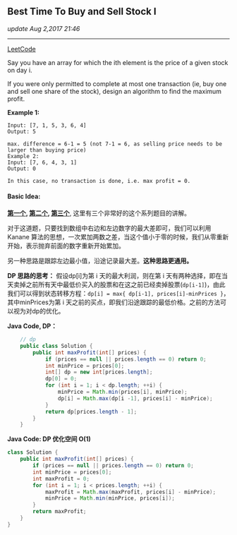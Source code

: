 ## Best Time To Buy and Sell Stock I
_update Aug 2,2017 21:46_

---
[LeetCode](https://leetcode.com/problems/best-time-to-buy-and-sell-stock/description/)

Say you have an array for which the ith element is the price of a given stock on day i.

If you were only permitted to complete at most one transaction (ie, buy one and sell one share of the stock), design an algorithm to find the maximum profit.

**Example 1:**

    Input: [7, 1, 5, 3, 6, 4]
    Output: 5
    
    max. difference = 6-1 = 5 (not 7-1 = 6, as selling price needs to be larger than buying price)
    Example 2:
    Input: [7, 6, 4, 3, 1]
    Output: 0
    
    In this case, no transaction is done, i.e. max profit = 0.
    
#### Basic Idea:
**[第一个](https://code.mforever78.com/algorithm/2016/02/24/a-series-of-dynamic-programming-problem/), [第二个](http://www.jianshu.com/p/e1512206957c), [第三个](http://www.cnblogs.com/en-heng/p/7257071.html)**, 这里有三个非常好的这个系列题目的讲解。

对于这道题，只要找到数组中右边和左边数字的最大差即可，我们可以利用 Kanane 算法的思想，一次累加两数之差，当这个值小于零的时候，我们从零重新开始，表示抛弃前面的数字重新开始累加。

另一种思路是跟踪左边最小值，沿途记录最大差。**这种思路更通用。**

**DP 思路的思考：**
假设dp[i]为第 i 天的最大利润，则在第 i 天有两种选择，即在当天卖掉之前所有天中最低价买入的股票和在这之前已经卖掉股票(`dp[i-1]`)，由此我们可以得到状态转移方程：`dp[i] = max{ dp[i-1], prices[i]-minPrices }`，其中minPrices为第 i 天之前的买点，即我们沿途跟踪的最低价格。之前的方法可以视为对dp的优化。

**Java Code, DP：**  
```java
    // dp
    public class Solution {
        public int maxProfit(int[] prices) {
            if (prices == null || prices.length == 0) return 0;
            int minPrice = prices[0];
            int[] dp = new int[prices.length];
            dp[0] = 0;
            for (int i = 1; i < dp.length; ++i) {
                minPrice = Math.min(prices[i], minPrice);
                dp[i] = Math.max(dp[i -1], prices[i] - minPrice);
            }
            return dp[prices.length - 1];
        }
    }
```

**Java Code: DP 优化空间 O(1)**
```java
class Solution {
    public int maxProfit(int[] prices) {
        if (prices == null || prices.length == 0) return 0;
        int minPrice = prices[0];
        int maxProfit = 0;
        for (int i = 1; i < prices.length; ++i) {
            maxProfit = Math.max(maxProfit, prices[i] - minPrice);
            minPrice = Math.min(minPrice, prices[i]);
        }
        return maxProfit;
    }
}
```
